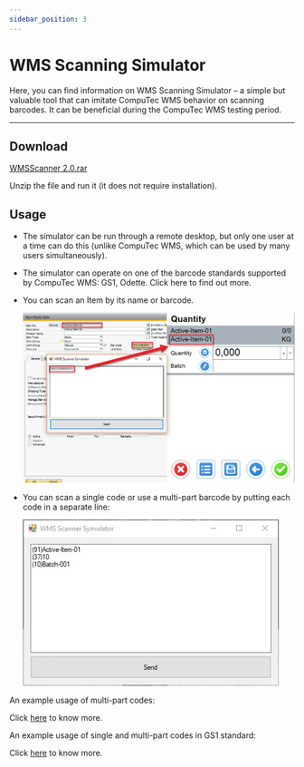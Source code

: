 ```yaml
---
sidebar_position: 3
---
```


# WMS Scanning Simulator

Here, you can find information on WMS Scanning Simulator – a simple but valuable tool that can imitate CompuTec WMS behavior on scanning barcodes. It can be beneficial during the CompuTec WMS testing period.

---

## Download

[WMSScanner 2.0.rar](https://download.computec.one/software/wms/tools/WMS_Scanning_Simulator.exe)

Unzip the file and run it (it does not require installation).

## Usage

- The simulator can be run through a remote desktop, but only one user at a time can do this (unlike CompuTec WMS, which can be used by many users simultaneously).
- The simulator can operate on one of the barcode standards supported by CompuTec WMS: GS1, Odette. Click here to find out more.
- You can scan an Item by its name or barcode.

    ![Item Name](./media/item-name-scan.webp)
- You can scan a single code or use a multi-part barcode by putting each code in a separate line:

    ![Multiple Elements](./media/multi-part.webp)

An example usage of multi-part codes:

Click [here](https://www.youtube.com/watch?v=yOKS1kHo3h0) to know more.

An example usage of single and multi-part codes in GS1 standard:

Click [here](https://www.youtube.com/watch?v=utDZYiQYdoI) to know more.
